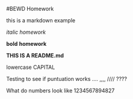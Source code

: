 #BEWD Homework

this is a markdown example

_italic_
_homework_

**bold**
**homework**

**THIS IS A README.md**

lowercase CAPITAL

Testing to see if puntuation works .... ,,,, //// ???? 

What do numbers look like 1234567894827

